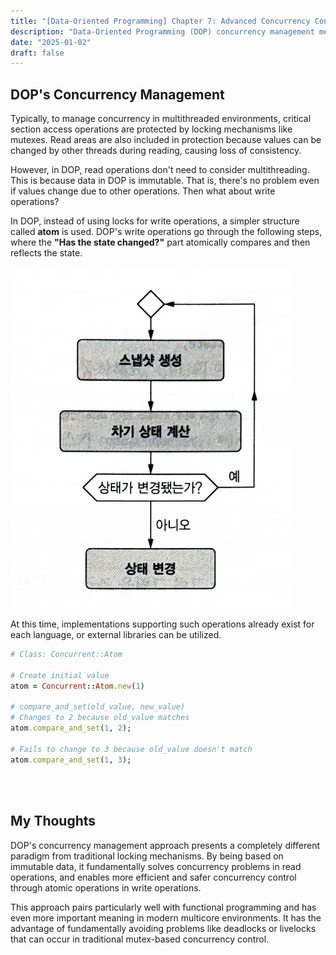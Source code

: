 ```yaml
---
title: "[Data-Oriented Programming] Chapter 7: Advanced Concurrency Control"
description: "Data-Oriented Programming (DOP) concurrency management methods and data processing in multithreaded environments using atomic structures"
date: "2025-01-02"
draft: false
---
```


## DOP's Concurrency Management

Typically, to manage concurrency in multithreaded environments, critical section access operations are protected by locking mechanisms like mutexes. Read areas are also included in protection because values can be changed by other threads during reading, causing loss of consistency.

However, in DOP, read operations don't need to consider multithreading. This is because data in DOP is immutable. That is, there's no problem even if values change due to other operations. Then what about write operations?

In DOP, instead of using locks for write operations, a simpler structure called **atom** is used. DOP's write operations go through the following steps, where the **"Has the state changed?"** part atomically compares and then reflects the state.

![Atomic State Change Process in DOP Write Operations](./diagram-1.webp)

At this time, implementations supporting such operations already exist for each language, or external libraries can be utilized.

```ruby
# Class: Concurrent::Atom

# Create initial value
atom = Concurrent::Atom.new(1)

# compare_and_set(old_value, new_value)
# Changes to 2 because old_value matches
atom.compare_and_set(1, 2);

# Fails to change to 3 because old_value doesn't match
atom.compare_and_set(1, 3);
```

<br></br>

## My Thoughts

DOP's concurrency management approach presents a completely different paradigm from traditional locking mechanisms. By being based on immutable data, it fundamentally solves concurrency problems in read operations, and enables more efficient and safer concurrency control through atomic operations in write operations.

This approach pairs particularly well with functional programming and has even more important meaning in modern multicore environments. It has the advantage of fundamentally avoiding problems like deadlocks or livelocks that can occur in traditional mutex-based concurrency control.
